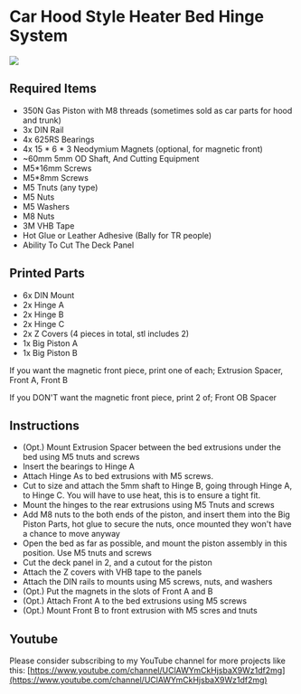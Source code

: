 ﻿# Car Hood Style Heater Bed Hinge System
![ ](./example.png)

## Required Items
 - 350N Gas Piston with M8 threads (sometimes sold as car parts for hood and trunk)
 - 3x DIN Rail
 - 4x 625RS Bearings
 - 4x 15 * 6 * 3 Neodymium Magnets (optional, for magnetic front)
 - ~60mm 5mm OD Shaft, And Cutting Equipment
 - M5*16mm Screws
 - M5*8mm Screws
 - M5 Tnuts (any type)
 - M5 Nuts
 - M5 Washers
 - M8 Nuts
 - 3M VHB Tape
 - Hot Glue or Leather Adhesive (Bally for TR people)
 - Ability To Cut The Deck Panel

## Printed Parts
 - 6x DIN Mount
 - 2x Hinge A
 - 2x Hinge B
 - 2x Hinge C
 - 2x Z Covers (4 pieces in total, stl includes 2)
 - 1x Big Piston A
 - 1x Big Piston B

If you want the magnetic front piece, print one of each; Extrusion Spacer, Front A, Front B

If you DON'T want the magnetic front piece, print 2 of; Front OB Spacer

## Instructions
- (Opt.) Mount Extrusion Spacer between the bed extrusions under the bed using M5 tnuts and screws
- Insert the bearings to Hinge A
- Attach Hinge As to bed extrusions with M5 screws.
- Cut to size and attach the 5mm shaft to Hinge B, going through Hinge A, to Hinge C. You will have to use heat, this is to ensure a tight fit.
- Mount the hinges to the rear extrusions using M5 Tnuts and screws
- Add M8 nuts to the both ends of the piston, and insert them into the Big Piston Parts, hot glue to secure the nuts, once mounted they won't have a chance to move anyway
- Open the bed as far as possible, and mount the piston assembly in this position. Use M5 tnuts and screws
- Cut the deck panel in 2, and a cutout for the piston
- Attach the Z covers with VHB tape to the panels
- Attach the DIN rails to mounts using M5 screws, nuts, and washers
- (Opt.) Put the magnets in the slots of Front A and B
- (Opt.) Attach Front A to the bed extrusions using M5 screws
- (Opt.) Mount Front B to front extrusion with M5 scres and tnuts


## Youtube
Please consider subscribing to my YouTube channel for more projects like this:
[https://www.youtube.com/channel/UClAWYmCkHjsbaX9Wz1df2mg](https://www.youtube.com/channel/UClAWYmCkHjsbaX9Wz1df2mg)
